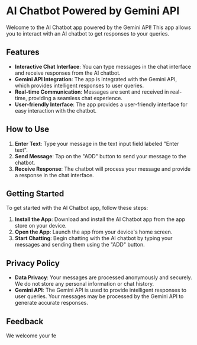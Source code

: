 # AI Chatbot Powered by Gemini API

Welcome to the AI Chatbot app powered by the Gemini API! This app allows you to interact with an AI chatbot to get responses to your queries.

## Features

- **Interactive Chat Interface**: You can type messages in the chat interface and receive responses from the AI chatbot.
- **Gemini API Integration**: The app is integrated with the Gemini API, which provides intelligent responses to user queries.
- **Real-time Communication**: Messages are sent and received in real-time, providing a seamless chat experience.
- **User-friendly Interface**: The app provides a user-friendly interface for easy interaction with the chatbot.

## How to Use

1. **Enter Text**: Type your message in the text input field labeled "Enter text".
2. **Send Message**: Tap on the "ADD" button to send your message to the chatbot.
3. **Receive Response**: The chatbot will process your message and provide a response in the chat interface.

## Getting Started

To get started with the AI Chatbot app, follow these steps:

1. **Install the App**: Download and install the AI Chatbot app from the app store on your device.
2. **Open the App**: Launch the app from your device's home screen.
3. **Start Chatting**: Begin chatting with the AI chatbot by typing your messages and sending them using the "ADD" button.

## Privacy Policy

- **Data Privacy**: Your messages are processed anonymously and securely. We do not store any personal information or chat history.
- **Gemini API**: The Gemini API is used to provide intelligent responses to user queries. Your messages may be processed by the Gemini API to generate accurate responses.

## Feedback

We welcome your fe
